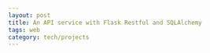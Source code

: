 ```yaml
---
layout: post
title: An API service with Flask Restful and SQLAlchemy
tags: web
category: tech/projects
---
```


<script src="https://gist.github.com/selimslab/24bb989f97b61d77ff58e71672d530ce.js"></script>